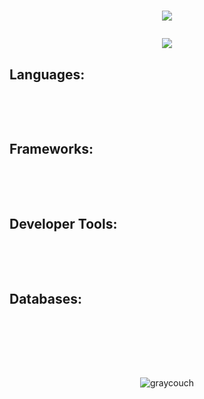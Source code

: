 <h1 align="center"><img src="https://readme-typing-svg.herokuapp.com?size=30&duration=5501&color=FFFFFF&vCenter=true&center=true&width=470&lines=Software+Engineer;Computer+Scientist;SFS+Scholar;Lifelong+Learner;Avid+Gamer;Anime+Connoisseur" </p>
  
  <p align="center"><a href="https://www.linkedin.com/in/abdel-rahman-mansour">
<img src="https://img.shields.io/badge/-LinkedIn-0A66C2?style=for-the-badge&logo=Linkedin&logoColor=white"></a> </p>

## Languages:
&nbsp;
&nbsp;
&nbsp;
  
&nbsp;
&nbsp;
&nbsp; 
  
## Frameworks:
&nbsp;
&nbsp;
&nbsp;
  
&nbsp;
&nbsp;
&nbsp; 
  
## Developer Tools:
&nbsp;
&nbsp;
&nbsp;
  
&nbsp;
&nbsp;
&nbsp; 
  
## Databases:
&nbsp;
&nbsp;
&nbsp;
  
  
  
&nbsp;
&nbsp;
&nbsp;
&nbsp;
&nbsp;
&nbsp;  
&nbsp;
&nbsp;
&nbsp;  
&nbsp;  
  
<p align="center"><img src="https://github-readme-streak-stats.herokuapp.com/?user=graycouch&" alt="graycouch" /></p>
